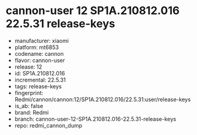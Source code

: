 # cannon-user 12 SP1A.210812.016 22.5.31 release-keys
- manufacturer: xiaomi
- platform: mt6853
- codename: cannon
- flavor: cannon-user
- release: 12
- id: SP1A.210812.016
- incremental: 22.5.31
- tags: release-keys
- fingerprint: Redmi/cannon/cannon:12/SP1A.210812.016/22.5.31:user/release-keys
- is_ab: false
- brand: Redmi
- branch: cannon-user-12-SP1A.210812.016-22.5.31-release-keys
- repo: redmi_cannon_dump
